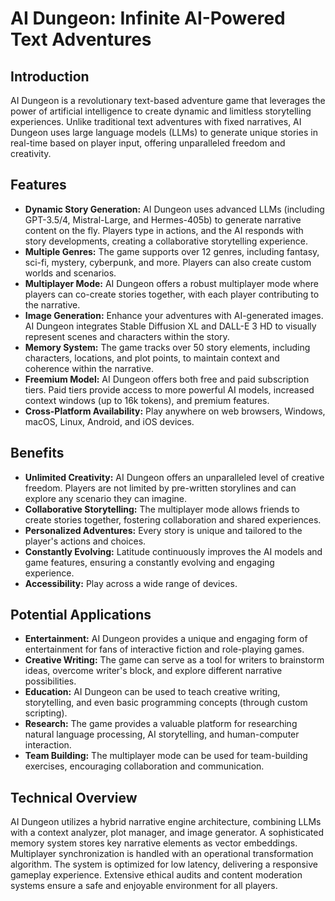 # AI Dungeon: Infinite AI-Powered Text Adventures

## Introduction

AI Dungeon is a revolutionary text-based adventure game that leverages the power of artificial intelligence to create dynamic and limitless storytelling experiences. Unlike traditional text adventures with fixed narratives, AI Dungeon uses large language models (LLMs) to generate unique stories in real-time based on player input, offering unparalleled freedom and creativity.

## Features

* **Dynamic Story Generation:** AI Dungeon uses advanced LLMs (including GPT-3.5/4, Mistral-Large, and Hermes-405b) to generate narrative content on the fly. Players type in actions, and the AI responds with story developments, creating a collaborative storytelling experience.
* **Multiple Genres:** The game supports over 12 genres, including fantasy, sci-fi, mystery, cyberpunk, and more. Players can also create custom worlds and scenarios.
* **Multiplayer Mode:** AI Dungeon offers a robust multiplayer mode where players can co-create stories together, with each player contributing to the narrative.
* **Image Generation:** Enhance your adventures with AI-generated images. AI Dungeon integrates Stable Diffusion XL and DALL-E 3 HD to visually represent scenes and characters within the story.
* **Memory System:** The game tracks over 50 story elements, including characters, locations, and plot points, to maintain context and coherence within the narrative.
* **Freemium Model:** AI Dungeon offers both free and paid subscription tiers. Paid tiers provide access to more powerful AI models, increased context windows (up to 16k tokens), and premium features.
* **Cross-Platform Availability:** Play anywhere on web browsers, Windows, macOS, Linux, Android, and iOS devices.

## Benefits

* **Unlimited Creativity:** AI Dungeon offers an unparalleled level of creative freedom. Players are not limited by pre-written storylines and can explore any scenario they can imagine.
* **Collaborative Storytelling:** The multiplayer mode allows friends to create stories together, fostering collaboration and shared experiences.
* **Personalized Adventures:** Every story is unique and tailored to the player's actions and choices.
* **Constantly Evolving:** Latitude continuously improves the AI models and game features, ensuring a constantly evolving and engaging experience.
* **Accessibility:** Play across a wide range of devices.

## Potential Applications

* **Entertainment:** AI Dungeon provides a unique and engaging form of entertainment for fans of interactive fiction and role-playing games.
* **Creative Writing:** The game can serve as a tool for writers to brainstorm ideas, overcome writer's block, and explore different narrative possibilities.
* **Education:** AI Dungeon can be used to teach creative writing, storytelling, and even basic programming concepts (through custom scripting).
* **Research:** The game provides a valuable platform for researching natural language processing, AI storytelling, and human-computer interaction.
* **Team Building:** The multiplayer mode can be used for team-building exercises, encouraging collaboration and communication.

## Technical Overview

AI Dungeon utilizes a hybrid narrative engine architecture, combining LLMs with a context analyzer, plot manager, and image generator. A sophisticated memory system stores key narrative elements as vector embeddings. Multiplayer synchronization is handled with an operational transformation algorithm. The system is optimized for low latency, delivering a responsive gameplay experience. Extensive ethical audits and content moderation systems ensure a safe and enjoyable environment for all players.